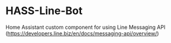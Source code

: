 # HASS-Line-Bot
Home Assistant custom component for using Line Messaging API (https://developers.line.biz/en/docs/messaging-api/overview/)
